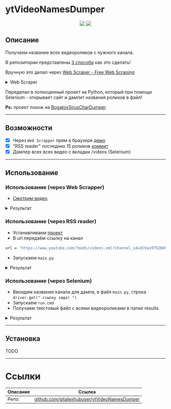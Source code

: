 # ytVideoNamesDumper

<p align="center">
    <img width="70%" src="https://i.imgur.com/88MIcf0.png">
    <img width="50%" src="https://i.imgur.com/FYQiKEv.png">
</p>

## Описание

Получаем название всех видеороликов с нужного канала.

В репозитории представлены [3 способа](https://github.com/gitalexhubuser/ytVideoNamesDumper#%D0%B8%D1%81%D0%BF%D0%BE%D0%BB%D1%8C%D0%B7%D0%BE%D0%B2%D0%B0%D0%BD%D0%B8%D0%B5) как это сделать!

Вручную это делал через [Web Scraper - Free Web Scraping](https://chrome.google.com/webstore/detail/web-scraper-free-web-scra/jnhgnonknehpejjnehehllkliplmbmhn)

<details>
<summary>Web Scraper</summary>

С использованием:

Selector `yt-formatted-string#video-title`

type `SelectorText`

Multiple `yes`

Parent selectors `_root`

</details>

Переделал в полноценный проект на Python, который при помощи Selenium - открывает сайт и дампит названия роликов в файл!

**Ps:** проект похож на [BogatovSirusCharDumper](https://github.com/gitalexhubuser/BogatovSirusCharDumper)

---

## Возможности

- [x] Через `Web Scrapper` прям в браузере [демо](https://youtu.be/BxCTb4CjxZA)
- [x] "RSS reader" последних 15 роликов [коммит](https://github.com/gitalexhubuser/ytVideoNamesDumper/tree/6f5691e7b3af995e50a0d2cabcc8bec9e0f3610d)
- [x] Дампер всех всех видео с вкладки /videos (Selenium)

---

## Использование

### Использование (через Web Scrapper)

- [Смотрим видео](https://youtu.be/BxCTb4CjxZA)

<details>
<summary>Результат</summary>

![](./Assets/Images/chrome_1Xfk8q7k3c.png)

</details>

### Использование (через RSS reader)

- Устанавливаем [проект](https://github.com/gitalexhubuser/ytVideoNamesDumper/tree/6f5691e7b3af995e50a0d2cabcc8bec9e0f3610d)
- В url передаём ссылку на канал
```bash
url = 'https://www.youtube.com/feeds/videos.xml?channel_id=UCVws9TRZN49QxiIk4Q3VOgg' # atom
```
- Запускаем `main.py`

<details>
<summary>Результат</summary>

![](./Assets/Images/xxx.png)

</details>

### Использование (через Selenium)

- Ввоидим название канала для дампа, в файл `main.py`, строка `driver.get(" ссылку сюда! ")`
- Запускаем `run.cmd`
- Получаем текстовый файл с всеми видеороликами в папке results

<details>
<summary>Результат</summary>

![](./Assets/Images/explorer_iScMSbJEJC.png)
![](./Assets/Images/notepad_lwSNWwo0uf.png)

</details>

---

## Установка

TODO

---

# Ссылки
| Описание | Ссылка |
| ------ | ------ |
Репо: | [github.com/gitalexhubuser/ytVideoNamesDumper](https://github.com/gitalexhubuser/ytVideoNamesDumper)
